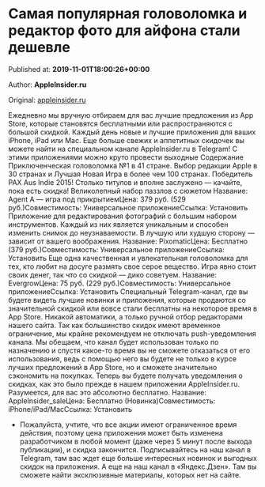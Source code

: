 
# Самая популярная головоломка и редактор фото для айфона стали дешевле

Published at: **2019-11-01T18:00:26+00:00**

Author: **AppleInsider.ru**

Original: [appleinsider.ru](https://appleinsider.ru/skidki/samaya-populyarnaya-golovolomka-i-redaktor-foto-dlya-ajfona-stali-deshevle.html)

Ежедневно мы вручную отбираем для вас лучшие предложения из App Store, которые становятся бесплатными или распространяются с большой скидкой. Каждый день новые и лучшие приложения для ваших iPhone, iPad или Mac. Еще больше свежих и аппетитных скидочек вы можете найти на специальном канале AppleInsider.ru в Telegram!
С этими приложениями можно круто провести выходные
Содержание
Приключенческая головоломка №1 в 41 стране. Выбор редакции Apple в 30 странах и Лучшая Новая Игра в более чем 100 странах. Победитель PAX Aus Indie 2015! Столько титулов и вполне заслужено — качайте, пока есть скидка!
Великолепный набор паззлов с сюжетом
Название: Agent A — игра под прикрытиемЦена: 379 руб. (529 руб.)Совместимость: Универсальное приложениеСсылка: Установить
Приложение для редактирования фотографий с большим набором инструментов. Каждый из них является уникальным и способен изменить снимок до неузнаваемости. В лучшую или худшую сторону — зависит от вашего воображения.
Название: PixomaticЦена: Бесплатно (379 руб.)Совместимость: Универсальное приложениеСсылка: Установить
Еще одна качественная и увлекательная головоломка для тех, кто любит на досуге размять свое серое вещество. Игра явно стоит своих денег, так что со скидкой — дико советуем.
Название: EvergrowЦена: 75 руб. (229 руб.)Совместимость: Универсальное приложениеСсылка: Установить
Специальный Telegram-канал, где вы будете видеть лучшие новинки и приложения, которые продаются со значительной скидкой или вовсе стали бесплатны на некоторое время в App Store. Никакой автоматики, а только ручной отбор редакторами нашего сайта.
Так как большинство скидок имеют временное ограничение, мы крайне рекомендуем не отключать push-уведомления канала. Мы обещаем, что канал будет использован только по назначению и спустя какое-то время вы не сможете отказаться от его использования, ведь с помощью него вы будете не только в курсе лучших предложений в App Store, но и сможете значительно сэкономить на покупках.
Теперь вы будете получать уведомления о скидках, как это было прежде в нашем приложении AppleInsider.ru. Разумеется, для вас это абсолютно бесплатно.
Название: AppleInsider_saleЦена: Бесплатно (Новинка)Совместимость: iPhone/iPad/MacСсылка: Установить
* Пожалуйста, учтите, что все акции имеют ограниченное время действия, поэтому цена приложения может быть изменена разработчиком в любой момент (даже через 5 минут после выхода публикации), и скидка закончится.
Подписывайтесь на наш канал в Telegram, там вас ждет еще больше интересных новинок и выгодных скидок на приложения. А еще на наш канал в «Яндекс.Дзен». Там вы сможете найти эксклюзивные материалы, которых нет на сайте.
